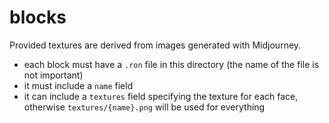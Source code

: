 # blocks

Provided textures are derived from images generated with Midjourney.

- each block must have a `.ron` file in this directory (the name of the file is not important)
- it must include a `name` field
- it can include a `textures` field specifying the texture for each face, otherwise `textures/{name}.png` will be used for everything
